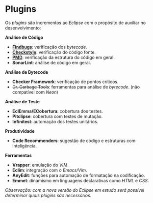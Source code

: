 # Plugins

Os _plugins_ são incrementos ao _Eclipse_ com o propósito de auxiliar no desenvolvimento:

**Análise de Código**

* [**Findbugs**](https://marketplace.eclipse.org/content/findbugs-eclipse-plugin): verificação dos _bytecode_.
* **[Checkstyle](https://marketplace.eclipse.org/content/checkstyle-plug)**: verificação do código fonte.
* [**PMD**](https://marketplace.eclipse.org/content/eclipse-pmd): verificação da estrutura do código em geral.
* **SonarLint**: análise de código em geral.

**Análise de Bytecode**

* **Checker Framework**: verificação de pontos críticos.
* ~~Dr. Garbage Tools~~: ferramentas para análise de _bytecode_. \(não compatível com _Neon_\)

**Análise de Teste**

* **EclEmma\/ECobertura**: cobertura dos testes.
* **Pitclipse**: cobertura com testes de mutação.
* **Infinitest**: automação dos testes unitários.

**Produtividade**

* **Code Recommenders**: sugestão de código e estruturas com inteligência.

**Ferramentas**

* **Vrapper**: emulação do _VIM_.
* **Eclim**: integração com o _Emacs\/Vim_.
* **AnyEdit**: funções para automação de formatação na codificação.
* **Emmet**: dinamismo em linguagens declarativas como _HTML_ e _CSS_.

_Observação: com a nova versão do Eclipse em estudo será possível determinar quais plugins são necessários._

